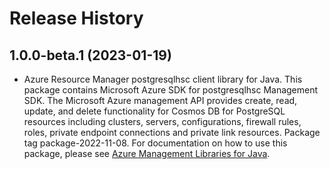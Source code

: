 # Release History

## 1.0.0-beta.1 (2023-01-19)

- Azure Resource Manager postgresqlhsc client library for Java. This package contains Microsoft Azure SDK for postgresqlhsc Management SDK. The Microsoft Azure management API provides create, read, update, and delete functionality for Cosmos DB for PostgreSQL resources including clusters, servers, configurations, firewall rules, roles, private endpoint connections and private link resources. Package tag package-2022-11-08. For documentation on how to use this package, please see [Azure Management Libraries for Java](https://aka.ms/azsdk/java/mgmt).
